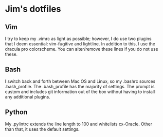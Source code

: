 # Jim's dotfiles

## Vim

I try to keep my .vimrc as light as possible; however, I do use two
plugins that I deem essential: vim-fugitive and lightline. In addition
to this, I use the dracula pro colorscheme. You can alter/remove these
lines if you do not use these.

## Bash

I switch back and forth between Mac OS and Linux, so my .bashrc
sources .bash_profile. The .bash_profile has the majority of settings.
The prompt is custom and includes git information out of the box
without having to install any additional plugins.

## Python

My .pylintrc extends the line length to 100 and whitelists cx-Oracle.
Other than that, it uses the default settings.
